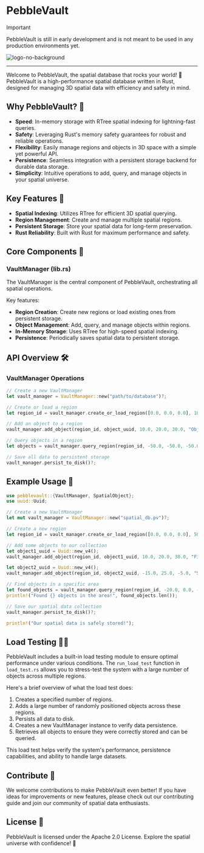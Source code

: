 # PebbleVault

> [!IMPORTANT]
> PebbleVault is still in early development and is not meant to be used in any production environments yet.

![logo-no-background](https://github.com/Stars-Beyond/PebbleVault/assets/34868944/927902b2-1579-4e3a-9c92-93a0f9e47e3e)

---
Welcome to PebbleVault, the spatial database that rocks your world! 🚀 PebbleVault is a high-performance spatial database written in Rust, designed for managing 3D spatial data with efficiency and safety in mind.

## Why PebbleVault? 🌟
- **Speed**: In-memory storage with RTree spatial indexing for lightning-fast queries.
- **Safety**: Leveraging Rust's memory safety guarantees for robust and reliable operations.
- **Flexibility**: Easily manage regions and objects in 3D space with a simple yet powerful API.
- **Persistence**: Seamless integration with a persistent storage backend for durable data storage.
- **Simplicity**: Intuitive operations to add, query, and manage objects in your spatial universe.

## Key Features 🎉
- **Spatial Indexing**: Utilizes RTree for efficient 3D spatial querying.
- **Region Management**: Create and manage multiple spatial regions.
- **Persistent Storage**: Store your spatial data for long-term preservation.
- **Rust Reliability**: Built with Rust for maximum performance and safety.

## Core Components 🧱

### VaultManager (lib.rs)
The VaultManager is the central component of PebbleVault, orchestrating all spatial operations.

Key features:
- **Region Creation**: Create new regions or load existing ones from persistent storage.
- **Object Management**: Add, query, and manage objects within regions.
- **In-Memory Storage**: Uses RTree for high-speed spatial indexing.
- **Persistence**: Periodically saves spatial data to persistent storage.

## API Overview 🛠️

### VaultManager Operations

```rust
// Create a new VaultManager
let vault_manager = VaultManager::new("path/to/database")?;

// Create or load a region
let region_id = vault_manager.create_or_load_region([0.0, 0.0, 0.0], 100.0)?;

// Add an object to a region
vault_manager.add_object(region_id, object_uuid, 10.0, 20.0, 30.0, "Object data")?;

// Query objects in a region
let objects = vault_manager.query_region(region_id, -50.0, -50.0, -50.0, 50.0, 50.0, 50.0)?;

// Save all data to persistent storage
vault_manager.persist_to_disk()?;
```

## Example Usage 🚀

```rust
use pebblevault::{VaultManager, SpatialObject};
use uuid::Uuid;

// Create a new VaultManager
let mut vault_manager = VaultManager::new("spatial_db.pv")?;

// Create a new region
let region_id = vault_manager.create_or_load_region([0.0, 0.0, 0.0], 500.0)?;

// Add some objects to our collection
let object1_uuid = Uuid::new_v4();
vault_manager.add_object(region_id, object1_uuid, 10.0, 20.0, 30.0, "First object")?;

let object2_uuid = Uuid::new_v4();
vault_manager.add_object(region_id, object2_uuid, -15.0, 25.0, -5.0, "Second object")?;

// Find objects in a specific area
let found_objects = vault_manager.query_region(region_id, -20.0, 0.0, -10.0, 20.0, 30.0, 40.0)?;
println!("Found {} objects in the area!", found_objects.len());

// Save our spatial data collection
vault_manager.persist_to_disk()?;

println!("Our spatial data is safely stored!");
```

## Load Testing 🏋️‍♂️
PebbleVault includes a built-in load testing module to ensure optimal performance under various conditions. The `run_load_test` function in `load_test.rs` allows you to stress-test the system with a large number of objects across multiple regions.

Here's a brief overview of what the load test does:

1. Creates a specified number of regions.
2. Adds a large number of randomly positioned objects across these regions.
3. Persists all data to disk.
4. Creates a new VaultManager instance to verify data persistence.
5. Retrieves all objects to ensure they were correctly stored and can be queried.

This load test helps verify the system's performance, persistence capabilities, and ability to handle large datasets.

## Contribute 🤝
We welcome contributions to make PebbleVault even better! If you have ideas for improvements or new features, please check out our contributing guide and join our community of spatial data enthusiasts.

## License 📜
PebbleVault is licensed under the Apache 2.0 License. Explore the spatial universe with confidence! 🌠
